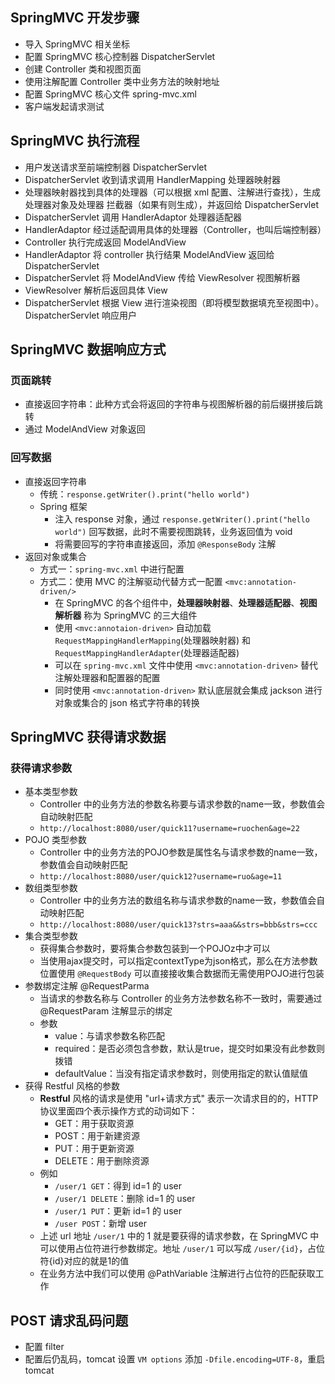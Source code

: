 ## SpringMVC 开发步骤
- 导入 SpringMVC 相关坐标
- 配置 SpringMVC 核心控制器 DispatcherServlet
- 创建 Controller 类和视图页面
- 使用注解配置 Controller 类中业务方法的映射地址
- 配置 SpringMVC 核心文件 spring-mvc.xml
- 客户端发起请求测试

## SpringMVC 执行流程
- 用户发送请求至前端控制器 DispatcherServlet
- DispatcherServlet 收到请求调用 HandlerMapping 处理器映射器
- 处理器映射器找到具体的处理器（可以根据 xml 配置、注解进行查找），生成处理器对象及处理器
拦截器（如果有则生成），并返回给 DispatcherServlet
- DispatcherServlet 调用 HandlerAdaptor 处理器适配器
- HandlerAdaptor 经过适配调用具体的处理器（Controller，也叫后端控制器）
- Controller 执行完成返回 ModelAndView
- HandlerAdaptor 将 controller 执行结果 ModelAndView 返回给 DispatcherServlet
- DispatcherServlet 将 ModelAndView 传给 ViewResolver 视图解析器
- ViewResolver 解析后返回具体 View
- DispatcherServlet 根据 View 进行渲染视图（即将模型数据填充至视图中）。DispatcherServlet 响应用户

## SpringMVC 数据响应方式
### 页面跳转
- 直接返回字符串：此种方式会将返回的字符串与视图解析器的前后缀拼接后跳转
- 通过 ModelAndView 对象返回

### 回写数据
- 直接返回字符串
  - 传统：`response.getWriter().print("hello world")`
  - Spring 框架
    - 注入 response 对象，通过 `response.getWriter().print("hello world")` 回写数据，此时不需要视图跳转，业务返回值为 void
    - 将需要回写的字符串直接返回，添加 `@ResponseBody` 注解
- 返回对象或集合
  - 方式一：`spring-mvc.xml` 中进行配置
  - 方式二：使用 MVC 的注解驱动代替方式一配置 `<mvc:annotation-driven/>`
    - 在 SpringMVC 的各个组件中，**处理器映射器**、**处理器适配器**、**视图解析器** 称为 SpringMVC 的三大组件
    - 使用 `<mvc:annotaion-driven>` 自动加载 `RequestMappingHandlerMapping`(处理器映射器) 和 `RequestMappingHandlerAdapter`(处理器适配器)
    - 可以在 `spring-mvc.xml` 文件中使用 `<mvc:annotation-driven>` 替代注解处理器和配置器的配置
    - 同时使用 `<mvc:annotation-driven>` 默认底层就会集成 jackson 进行对象或集合的 json 格式字符串的转换

## SpringMVC 获得请求数据
### 获得请求参数
- 基本类型参数
  - Controller 中的业务方法的参数名称要与请求参数的name一致，参数值会自动映射匹配
  - `http://localhost:8080/user/quick11?username=ruochen&age=22`
- POJO 类型参数
  - Controller 中的业务方法的POJO参数是属性名与请求参数的name一致，参数值会自动映射匹配
  - `http://localhost:8080/user/quick12?username=ruo&age=11`
- 数组类型参数
  - Controller 中的业务方法的数组名称与请求参数的name一致，参数值会自动映射匹配
  - `http://localhost:8080/user/quick13?strs=aaa&&strs=bbb&strs=ccc`
- 集合类型参数
  - 获得集合参数时，要将集合参数包装到一个POJOz中才可以
  - 当使用ajax提交时，可以指定contextType为json格式，那么在方法参数位置使用 `@RequestBody` 可以直接接收集合数据而无需使用POJO进行包装
- 参数绑定注解 @RequestParma
  - 当请求的参数名称与 Controller 的业务方法参数名称不一致时，需要通过 @RequestParam 注解显示的绑定
  - 参数
    - value：与请求参数名称匹配
    - required：是否必须包含参数，默认是true，提交时如果没有此参数则拨错
    - defaultValue：当没有指定请求参数时，则使用指定的默认值赋值
- 获得 Restful 风格的参数
  - **Restful** 风格的请求是使用 "url+请求方式" 表示一次请求目的的，HTTP 协议里面四个表示操作方式的动词如下：
    - GET：用于获取资源
    - POST：用于新建资源
    - PUT：用于更新资源
    - DELETE：用于删除资源
  - 例如
    - `/user/1 GET`：得到 id=1 的 user
    - `/user/1 DELETE`：删除 id=1 的 user
    - `/user/1 PUT`：更新 id=1 的 user
    - `/user POST`：新增 user
  - 上述 url 地址 `/user/1` 中的 1 就是要获得的请求参数，在 SpringMVC 中可以使用占位符进行参数绑定。地址 `/user/1` 可以写成 `/user/{id}`，占位符{id}对应的就是1的值
  - 在业务方法中我们可以使用 @PathVariable 注解进行占位符的匹配获取工作



## POST 请求乱码问题
- 配置 filter
- 配置后仍乱码，tomcat 设置 `VM options` 添加 `-Dfile.encoding=UTF-8`，重启 tomcat


    

